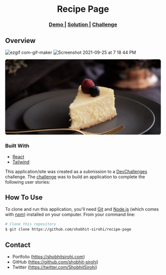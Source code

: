 <!-- Please update value in the {}  -->

<h1 align="center">Recipe Page</h1>


<div align="center">
  <h3>
    <a href="https://loving-elion-df8ce9.netlify.app/">
      Demo
    </a>
    <span> | </span>
    <a href="https://devchallenges.io/solutions/BFqHT2MD9O4rrnfPh8gb">
      Solution
    </a>
    <span> | </span>
    <a href="https://devchallenges.io/challenges/OEKdUZ6xs0h99C38XVht">
      Challenge
    </a>
  </h3>
</div>



## Overview

![ezgif com-gif-maker](https://user-images.githubusercontent.com/21247694/134773814-eee91eb0-030c-4fd6-a5a4-78aed9cb2340.gif)
<img width="1440" alt="Screenshot 2021-09-25 at 7 18 44 PM" src="https://user-images.githubusercontent.com/21247694/134773961-8e85e708-1229-40b3-ab45-2ae854dc69ca.png">

<img width="1440" alt="Screenshot 2021-09-25 at 7 18 44 PM" src="./src/images/photo1.png">



### Built With

- [React](https://reactjs.org/)
- [Tailwind](https://tailwindcss.com/)


This application/site was created as a submission to a [DevChallenges](https://devchallenges.io/challenges) challenge. The [challenge](https://devchallenges.io/challenges/TtUjDt19eIHxNQ4n5jps) was to build an application to complete the following user stories:


## How To Use

To clone and run this application, you'll need [Git](https://git-scm.com) and [Node.js](https://nodejs.org/en/download/) (which comes with [npm](http://npmjs.com)) installed on your computer. From your command line:

```bash
# Clone this repository
$ git clone https://github.com/shobhit-sirohi/recipe-page

```


## Contact

- Portfolio (https://shobhitsirohi.com)
- GitHub (https://github.com/shobhit-sirohi)
- Twitter (https://twitter.com/ShobhitSirohi)
